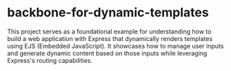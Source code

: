 # backbone-for-dynamic-templates
This project serves as a foundational example for understanding how to build a web application with Express that dynamically renders templates using EJS (Embedded JavaScript). It showcases how to manage user inputs and generate dynamic content based on those inputs while leveraging Express's routing capabilities.

